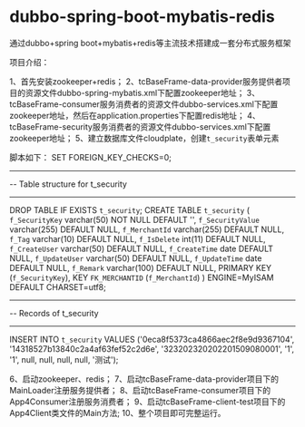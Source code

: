 # dubbo-spring-boot-mybatis-redis
通过dubbo+spring boot+mybatis+redis等主流技术搭建成一套分布式服务框架

项目介绍：

1、首先安装zookeeper+redis；
2、tcBaseFrame-data-provider服务提供者项目的资源文件dubbo-spring-mybatis.xml下配置zookeeper地址；
3、tcBaseFrame-consumer服务消费者的资源文件dubbo-services.xml下配置zookeeper地址，然后在application.properties下配置redis地址；
4、tcBaseFrame-security服务消费者的资源文件dubbo-services.xml下配置zookeeper地址；
5、建立数据库文件cloudplate，创建`t_security`表单元素

脚本如下：
SET FOREIGN_KEY_CHECKS=0;
-- ----------------------------
-- Table structure for t_security
-- ----------------------------
DROP TABLE IF EXISTS `t_security`;
CREATE TABLE `t_security` (
  `f_SecurityKey` varchar(50) NOT NULL DEFAULT '',
  `f_SecurityValue` varchar(255) DEFAULT NULL,
  `f_MerchantId` varchar(255) DEFAULT NULL,
  `f_Tag` varchar(10) DEFAULT NULL,
  `f_IsDelete` int(11) DEFAULT NULL,
  `f_CreateUser` varchar(50) DEFAULT NULL,
  `f_CreateTime` date DEFAULT NULL,
  `f_UpdateUser` varchar(50) DEFAULT NULL,
  `f_UpdateTime` date DEFAULT NULL,
  `f_Remark` varchar(100) DEFAULT NULL,
  PRIMARY KEY (`f_SecurityKey`),
  KEY `FK_MERCHANTID` (`f_MerchantId`)
) ENGINE=MyISAM DEFAULT CHARSET=utf8;

-- ----------------------------
-- Records of t_security
-- ----------------------------
INSERT INTO `t_security` VALUES ('0eca8f5373ca4866aec2f8e9d9367104', '14318527b13840c2a4af63fef52c2d6e', '323202320202201509080001', '1', '1', null, null, null, null, '测试');

6、启动zookeeper、redis；
7、启动tcBaseFrame-data-provider项目下的MainLoader注册服务提供者；
8、启动tcBaseFrame-consumer项目下的App4Consumer注册服务消费者；
9、启动tcBaseFrame-client-test项目下的App4Client类文件的Main方法;
10、整个项目即可完整运行。

